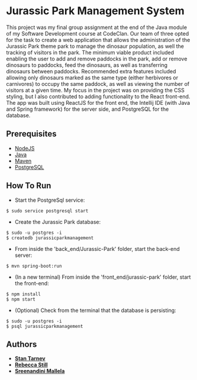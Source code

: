 # Jurassic Park Management System

This project was my final group assignment at the end of the Java module of my Software Development course at CodeClan. Our team of three opted for the task to create a web application that allows the administration of the Jurassic Park theme park to manage the dinosaur population, as well the tracking of visitors in the park. The minimum viable product included enabling the user to add and remove paddocks in the park, add or remove dinosaurs to paddocks, feed the dinosaurs, as well as transferring dinosaurs between paddocks. Recommended extra features included allowing only dinosaurs marked as the same type (either herbivores or carnivores) to occupy the same paddock, as well as viewing the number of visitors at a given time. My focus in the project was on providing the CSS styling, but I also contributed to adding functionality to the React front-end. The app was built using ReactJS for the front end, the Intellij IDE (with Java and Spring framework) for the server side, and PostgreSQL for the database.

## Prerequisites

* [NodeJS](https://nodejs.org/en/)
* [Java](https://www.oracle.com/java/technologies/javase-downloads.html)
* [Maven](https://maven.apache.org/download.cgi#)
* [PostgreSQL](https://www.postgresql.org/download/)

## How To Run

* Start the PostgreSql service:

```
$ sudo service postgresql start
```

* Create the Jurassic Park database:

```
$ sudo -u postgres -i
$ createdb jurassicparkmanagement
```

* From inside the 'back_end/Jurassic-Park' folder, start the back-end server:

```
$ mvn spring-boot:run
```

* (In a new terminal) From inside the 'front_end/jurassic-park' folder, start the front-end:

```
$ npm install
$ npm start
```

* (Optional) Check from the terminal that the database is persisting:

```
$ sudo -u postgres -i
$ psql jurassicparkmanagement
```

## Authors

* **[Stan Tarnev](https://github.com/StanTarnev)**
* **[Rebecca Still](https://github.com/Boopster)**
* **[Sreenandini Mallela](https://github.com/SREENANDINIMALLELA)**

